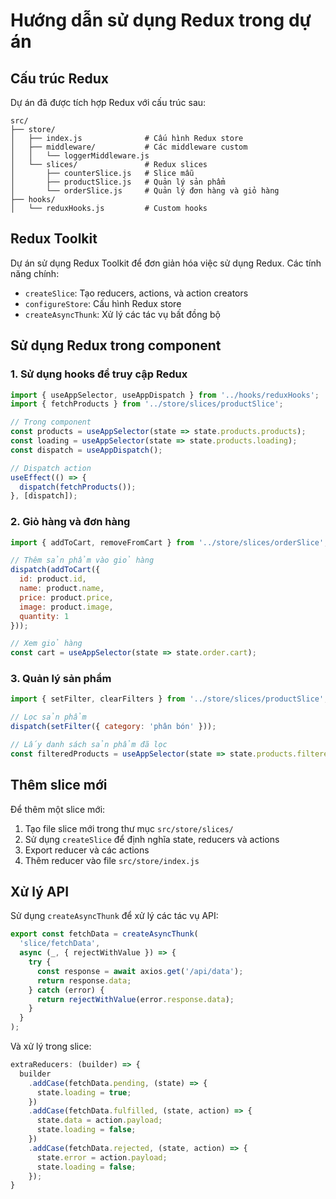 # Hướng dẫn sử dụng Redux trong dự án

## Cấu trúc Redux
Dự án đã được tích hợp Redux với cấu trúc sau:

```
src/
├── store/
│   ├── index.js              # Cấu hình Redux store
│   ├── middleware/           # Các middleware custom
│   │   └── loggerMiddleware.js
│   └── slices/               # Redux slices
│       ├── counterSlice.js   # Slice mẫu
│       ├── productSlice.js   # Quản lý sản phẩm
│       └── orderSlice.js     # Quản lý đơn hàng và giỏ hàng
├── hooks/
│   └── reduxHooks.js         # Custom hooks
```

## Redux Toolkit
Dự án sử dụng Redux Toolkit để đơn giản hóa việc sử dụng Redux. Các tính năng chính:
- `createSlice`: Tạo reducers, actions, và action creators
- `configureStore`: Cấu hình Redux store
- `createAsyncThunk`: Xử lý các tác vụ bất đồng bộ

## Sử dụng Redux trong component

### 1. Sử dụng hooks để truy cập Redux
```jsx
import { useAppSelector, useAppDispatch } from '../hooks/reduxHooks';
import { fetchProducts } from '../store/slices/productSlice';

// Trong component
const products = useAppSelector(state => state.products.products);
const loading = useAppSelector(state => state.products.loading);
const dispatch = useAppDispatch();

// Dispatch action
useEffect(() => {
  dispatch(fetchProducts());
}, [dispatch]);
```

### 2. Giỏ hàng và đơn hàng
```jsx
import { addToCart, removeFromCart } from '../store/slices/orderSlice';

// Thêm sản phẩm vào giỏ hàng
dispatch(addToCart({
  id: product.id,
  name: product.name,
  price: product.price,
  image: product.image,
  quantity: 1
}));

// Xem giỏ hàng
const cart = useAppSelector(state => state.order.cart);
```

### 3. Quản lý sản phẩm
```jsx
import { setFilter, clearFilters } from '../store/slices/productSlice';

// Lọc sản phẩm
dispatch(setFilter({ category: 'phân bón' }));

// Lấy danh sách sản phẩm đã lọc
const filteredProducts = useAppSelector(state => state.products.filteredProducts);
```

## Thêm slice mới

Để thêm một slice mới:

1. Tạo file slice mới trong thư mục `src/store/slices/`
2. Sử dụng `createSlice` để định nghĩa state, reducers và actions
3. Export reducer và các actions
4. Thêm reducer vào file `src/store/index.js`

## Xử lý API

Sử dụng `createAsyncThunk` để xử lý các tác vụ API:

```jsx
export const fetchData = createAsyncThunk(
  'slice/fetchData',
  async (_, { rejectWithValue }) => {
    try {
      const response = await axios.get('/api/data');
      return response.data;
    } catch (error) {
      return rejectWithValue(error.response.data);
    }
  }
);
```

Và xử lý trong slice:

```jsx
extraReducers: (builder) => {
  builder
    .addCase(fetchData.pending, (state) => {
      state.loading = true;
    })
    .addCase(fetchData.fulfilled, (state, action) => {
      state.data = action.payload;
      state.loading = false;
    })
    .addCase(fetchData.rejected, (state, action) => {
      state.error = action.payload;
      state.loading = false;
    });
}
``` 